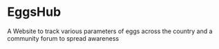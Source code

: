 # EggsHub
A Website to track various parameters of eggs across the country and a community forum to spread awareness
